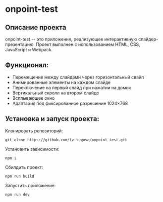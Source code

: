 # onpoint-test

## Описание проекта

onpoint-test -- это приложение, реализующее интерактивную слайдер-презентацию. Проект выполнен с использованием HTML, CSS, JavaScript и Webpack.

## Функционал:

- Перемещение между слайдами через горизонтальный свайп
- Анимированные элементы на каждом слайде
- Переключение на первый слайд при нажатии на домик
- Вертикальный скролл на втором слайде
- Всплывающее окно
- Адаптация под фиксированное разрешение 1024×768

## Установка и запуск проекта:

Клонировать репозиторий:

    git clone https://github.com/tv-tugova/onpoint-test.git

Установить зависимости:

    npm i

Сбилдить проект:

    npm run build

Запустить приложение:

    npm run dev
